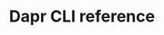 ---
type: docs
title: "Dapr CLI reference"
linkTitle: "Dapr CLI"
description: "Detailed information on the Dapr CLI commands"
weight: 200
---